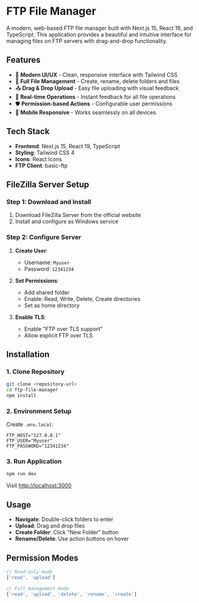 # FTP File Manager

A modern, web-based FTP file manager built with Next.js 15, React 19, and TypeScript. This application provides a beautiful and intuitive interface for managing files on FTP servers with drag-and-drop functionality.

## Features

- 🚀 **Modern UI/UX** - Clean, responsive interface with Tailwind CSS
- 📁 **Full File Management** - Create, rename, delete folders and files
- 📤 **Drag & Drop Upload** - Easy file uploading with visual feedback
- 🔄 **Real-time Operations** - Instant feedback for all file operations
- 🛡️ **Permission-based Actions** - Configurable user permissions
- 📱 **Mobile Responsive** - Works seamlessly on all devices

## Tech Stack

- **Frontend**: Next.js 15, React 19, TypeScript
- **Styling**: Tailwind CSS 4
- **Icons**: React Icons
- **FTP Client**: basic-ftp

## FileZilla Server Setup

### Step 1: Download and Install
1. Download FileZilla Server from the official website
2. Install and configure as Windows service

### Step 2: Configure Server
1. **Create User**:
   - Username: `Myuser`
   - Password: `12341234`

2. **Set Permissions**:
   - Add shared folder
   - Enable: Read, Write, Delete, Create directories
   - Set as home directory

3. **Enable TLS**:
   - Enable "FTP over TLS support"
   - Allow explicit FTP over TLS

## Installation

### 1. Clone Repository
```bash
git clone <repository-url>
cd ftp-file-manager
npm install
```

### 2. Environment Setup
Create `.env.local`:
```env
FTP_HOST="127.0.0.1"
FTP_USER="Myuser"
FTP_PASSWORD="12341234"
```

### 3. Run Application
```bash
npm run dev
```

Visit [http://localhost:3000](http://localhost:3000)

## Usage

- **Navigate**: Double-click folders to enter
- **Upload**: Drag and drop files
- **Create Folder**: Click "New Folder" button
- **Rename/Delete**: Use action buttons on hover

## Permission Modes

```typescript
// Read-only mode
['read', 'upload']

// Full management mode
['read', 'upload', 'delete', 'rename', 'create']
```
